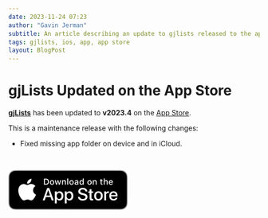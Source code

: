 ```yaml
---
date: 2023-11-24 07:23
author: "Gavin Jerman"
subtitle: An article describing an update to gjlists released to the app store.
tags: gjlists, ios, app, app store
layout: BlogPost
---
```


# gjLists Updated on the App Store

[**gjLists**](/projects/gjLists) has been updated to **v2023.4** on the [App Store](https://apps.apple.com/gb/app/gjlists/id1528217135?platform=iphone).

This is a maintenance release with the following changes:
- Fixed missing app folder on device and in iCloud.
<br>

[![download](/images/Download_on_the_App_Store_Badge_US-UK_RGB_blk_092917.svg)](https://apps.apple.com/gb/app/gjlists/id1528217135?platform=iphone)
